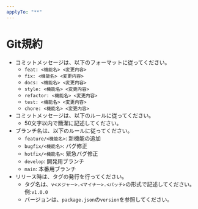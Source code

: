 ```yaml
---
applyTo: "**"
---
```


# Git規約
- コミットメッセージは、以下のフォーマットに従ってください。
  - `feat: <機能名> <変更内容>`
  - `fix: <機能名> <変更内容>`
  - `docs: <機能名> <変更内容>`
  - `style: <機能名> <変更内容>`
  - `refactor: <機能名> <変更内容>`
  - `test: <機能名> <変更内容>`
  - `chore: <機能名> <変更内容>`
- コミットメッセージは、以下のルールに従ってください。
  - 50文字以内で簡潔に記述してください。
- ブランチ名は、以下のルールに従ってください。
  - `feature/<機能名>`: 新機能の追加
  - `bugfix/<機能名>`: バグ修正
  - `hotfix/<機能名>`: 緊急バグ修正
  - `develop`: 開発用ブランチ
  - `main`: 本番用ブランチ
- リリース時は、タグの発行を行ってください。
  - タグ名は、`v<メジャー>.<マイナー>.<パッチ>`の形式で記述してください。 例:`v1.0.0`
  - バージョンは、`package.json`の`version`を参照してください。

